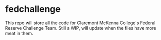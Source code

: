 # fedchallenge
 
This repo will store all the code for Claremont McKenna College's Federal Reserve Challenge Team. Still a WIP, will update when the files have more meat in them.
